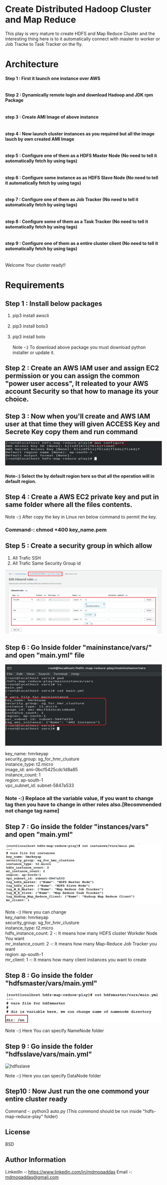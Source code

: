 Create Distributed Hadoop Cluster and Map Reduce
=========

This play is very mature to create HDFS and Map Reduce Cluster and the interesting thing here is to it automatically connect with master to worker or Job Tracke to Task Tracker on the fly.

Architecture
============
#### Step 1 : First it launch one instance over AWS <br/><br/>
#### Step 2 : Dynamically remote login and download Hadoop and JDK rpm Package<br/><br/>
#### step 3 : Create AMI Image of above instance<br/><br/>
#### step 4 : Now launch cluster instances as you required but all the image lauch by own created AMI Image<br/><br/>
#### step 5 : Configure one of them as a HDFS Master Node (No need to tell it automatically fetch by using tags)<br/><br/>
#### step 6 : Configure some instance as as HDFS Slave Node (No need to tell it automatically fetch by using tags)<br/><br/>
#### step 7 : Configure one of them as Job Tracker (No need to tell it automatically fetch by using tags)<br/><br/>
#### step 8 : Configure some of them as a Task Tracker (No need to tell it automatically fetch by using tags)<br/><br/>
#### step 9 : Configure one of them as a entire cluster client (No need to tell it automatically fetch by using tags)<br/><br/>

Welcome Your cluster ready!!

Requirements
============ 

Step 1 : Install below packages
------------------------------- 
1. pip3 install awscli <br/><br/>
2. pip3 install boto3 <br/><br/>
3. pip3 install boto <br/><br/>
Note -:) To download above package you must download python installer or update it.

Step 2 : Create an AWS IAM user and assign EC2 permission or you can assign the common "power user access", It releated to your AWS account Security so that how to manage its your choice.
-------------------------------

Step 3 : Now when you'll create and AWS IAM user at that time they will given ACCESS Key and Secrete Key copy them and run command
-------------------------------

![aws configure](https://github.com/MDMOQADDAS/Private-Images/blob/main/awsconfigure.png)

#### Note-:) Select the by default region here so that all the operation will in default region.

Step 4 : Create a AWS EC2 private key and put in same folder where all the files contents.
-------------------------------

Note -:) After copy the key in Linux ren below command to permit the key.
### Command-: chmod +400 key_name.pem
Step 5 : Create a security group in which allow
-------------------------------
1. All Trafic SSH<br/>
2. All Trafic Same Security Group id

![securitygrouppng](https://github.com/MDMOQADDAS/Private-Images/blob/main/securitygroup.png)

Step 6 : Go Inside folder "maininstance/vars/" and open "main.yml" file
-------------------------------

![maininstancevars](https://github.com/MDMOQADDAS/Private-Images/blob/main/maininstancevar.png)

key_name: hmrkeyap<br/>
security_group: sg_for_hmr_clusture<br/>
instance_type: t2.micro<br/>
image_id: ami-0bcf5425cdc1d8a85<br/>
instance_count: 1<br/>
region: ap-south-1<br/>
vpc_subnet_id: subnet-5847a533<br/>

### Note -:) Replace all the variable value, If you want to change tag then you have to change in other roles also.[Recommended not change tag name]

Step 7 : Go inside the folder "instances/vars" and open "main.yml"
-------------------------------

![instancespng](https://github.com/MDMOQADDAS/Private-Images/blob/main/instancepng.png)

Note -:) Here you can change  <br/>
key_name: hmrkeyap<br/>
security_group: sg_for_hmr_clusture<br/>
instance_type: t2.micro<br/>
hdfs_instance_count: 2 -: It means how many HDFS cluster Workder Node You want<br/>
mr_instance_count: 2 -: It means how many Map-Reduce Job Tracker you want<br/>
region: ap-south-1 <br/>
mr_client: 1  -: It means how many client instances you want to create<br/> 


Step 8 : Go inside the folder "hdfsmaster/vars/main.yml" 
-------------------------------

![hdfsmaster](https://github.com/MDMOQADDAS/Private-Images/blob/main/hdfsmaster.png)

Note -:) Here You can specify NameNode folder

Step 9 : Go inside the folder "hdfsslave/vars/main.yml"
-------------------------------

![hdfsslave](https://user-images.githubusercontent.com/69861558/117541882-a0a63580-b033-11eb-8f56-2e9c9f0303d7.png)

Note -:) Here you can specify DataNode folder


Step10  : Now Just run the one commond your entire cluster ready
-------------------------------

Command -: python3 auto.py (This commond should be run inside "hdfs-map-reduce-play" folder)


License
-------

BSD

Author Information
------------------

LinkedIn -: https://www.linkedin.com/in/mdmoqaddas
Email -: mdmoqaddas@gmail.com
